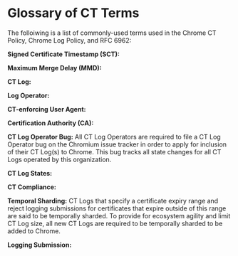 # Glossary of CT Terms
The folloiwing is a list of commonly-used terms used in the Chrome CT Policy, Chrome Log Policy, and RFC 6962:
 
**Signed Certificate Timestamp (SCT):** 

**Maximum Merge Delay (MMD):**

**CT Log:** 

**Log Operator:** 

**CT-enforcing User Agent:** 

**Certification Authority (CA):** 

**CT Log Operator Bug:** All CT Log Operators are required to file a CT Log Operator bug on the Chromium issue tracker in order to apply for inclusion of their CT Log(s) to Chrome. This bug tracks all state changes for all CT Logs operated by this organization.

**CT Log States:** 

**CT Compliance:** 

**Temporal Sharding:** CT Logs that specify a certificate expiry range and reject logging submissions for certificates that expire outside of this range are said to be temporally sharded. To provide for ecosystem agility and limit CT Log size, all new CT Logs are required to be temporally sharded to be added to Chrome.

**Logging Submission:** 
